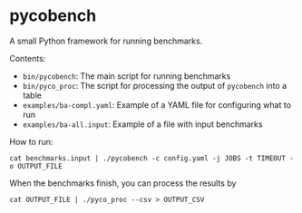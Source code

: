 # pycobench
A small Python framework for running benchmarks.

Contents:
* `bin/pycobench`: The main script for running benchmarks
* `bin/pyco_proc`: The script for processing the output of `pycobench` into a table
* `examples/ba-compl.yaml`: Example of a YAML file for configuring what to run
* `examples/ba-all.input`: Example of a file with input benchmarks

How to run:
```
cat benchmarks.input | ./pycobench -c config.yaml -j JOBS -t TIMEOUT -o OUTPUT_FILE
```
When the benchmarks finish, you can process the results by
```
cat OUTPUT_FILE | ./pyco_proc --csv > OUTPUT_CSV
```
